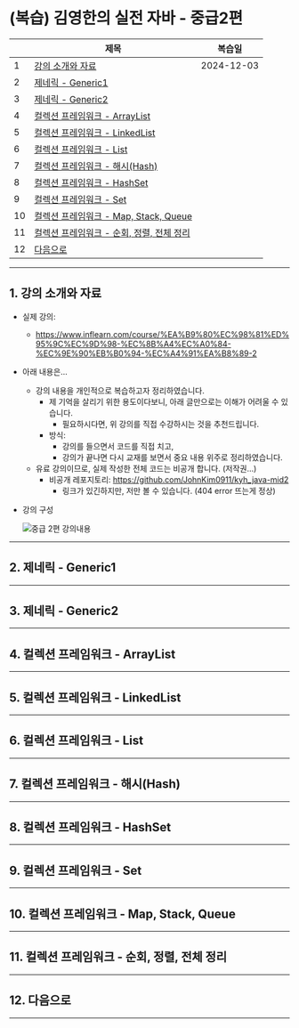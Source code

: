 # (복습) 김영한의 실전 자바 - 중급2편

|    | 제목                            | 복습일        |
|----|-------------------------------|------------|
| 1  | [강의 소개와 자료](#1-강의-소개와-자료)                | 2024-12-03 |
| 2  | [제네릭 - Generic1](#2-제네릭---generic1)                |  |
| 3  | [제네릭 - Generic2](#3-제네릭---generic2)                |  |
| 4  | [컬렉션 프레임워크 - ArrayList](#4-컬렉션-프레임워크---arraylist)         |  |
| 5  | [컬렉션 프레임워크 - LinkedList](#5-컬렉션-프레임워크---linkedlist)        |  |
| 6  | [컬렉션 프레임워크 - List](#6-컬렉션-프레임워크---list)              |  |
| 7  | [컬렉션 프레임워크 - 해시(Hash)](#7-컬렉션-프레임워크---해시hash)          |  |
| 8  | [컬렉션 프레임워크 - HashSet](#8-컬렉션-프레임워크---hashset)           |  |
| 9  | [컬렉션 프레임워크 - Set](#9-컬렉션-프레임워크---set)               |  |
| 10 | [컬렉션 프레임워크 - Map, Stack, Queue](#10-컬렉션-프레임워크---map-stack-queue) |  |
| 11 | [컬렉션 프레임워크 - 순회, 정렬, 전체 정리](#11-컬렉션-프레임워크---순회-정렬-전체-정리)     |  |
| 12 | [다음으로](#12-다음으로)                          |  |

---

## 1. 강의 소개와 자료

- 실제 강의:
    - https://www.inflearn.com/course/%EA%B9%80%EC%98%81%ED%95%9C%EC%9D%98-%EC%8B%A4%EC%A0%84-%EC%9E%90%EB%B0%94-%EC%A4%91%EA%B8%89-2

- 아래 내용은...
    - 강의 내용을 개인적으로 복습하고자 정리하였습니다.
      - 제 기억을 살리기 위한 용도이다보니, 아래 글만으로는 이해가 어려울 수 있습니다.
        - 필요하시다면, 위 강의를 직접 수강하시는 것을 추천드립니다.
      - 방식:
        - 강의를 들으면서 코드를 직접 치고, 
        - 강의가 끝나면 다시 교재를 보면서 중요 내용 위주로 정리하였습니다.
    - 유료 강의이므로, 실제 작성한 전체 코드는 비공개 합니다. (저작권...)
        - 비공개 레포지토리: https://github.com/JohnKim0911/kyh_java-mid2
            - 링크가 있긴하지만, 저만 볼 수 있습니다. (404 error 뜨는게 정상)

- 강의 구성

  ![중급 2편 강의내용](https://github.com/user-attachments/assets/a13273ec-4bbf-4006-8f9e-be15b4548b11)

---

## 2. 제네릭 - Generic1

---

## 3. 제네릭 - Generic2

---

## 4. 컬렉션 프레임워크 - ArrayList

---

## 5. 컬렉션 프레임워크 - LinkedList

---

## 6. 컬렉션 프레임워크 - List

---

## 7. 컬렉션 프레임워크 - 해시(Hash)

---

## 8. 컬렉션 프레임워크 - HashSet

---

## 9. 컬렉션 프레임워크 - Set

---

## 10. 컬렉션 프레임워크 - Map, Stack, Queue

---

## 11. 컬렉션 프레임워크 - 순회, 정렬, 전체 정리

---

## 12. 다음으로

---
